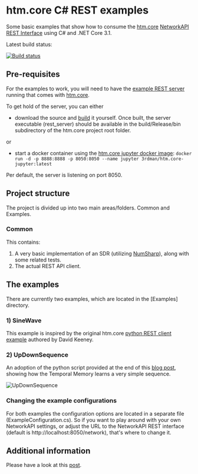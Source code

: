 # htm.core C# REST examples

Some basic examples that show how to consume the [htm.core](https://github.com/htm-community/htm.core) [NetworkAPI REST Interface](https://github.com/htm-community/htm.core/blob/master/docs/NetworkAPI_REST.md) using C# and .NET Core 3.1.

Latest build status:

[![Build status](https://ci.appveyor.com/api/projects/status/9k6qljglq6b4295r/branch/master?svg=true)](https://ci.appveyor.com/project/indy/htm-core-csharp-rest-examples/branch/master)




## Pre-requisites

For the examples to work, you will need to have the [example REST server](https://github.com/htm-community/htm.core/tree/master/src/examples/rest) running that comes with [htm.core](https://github.com/htm-community/htm).

To get hold of the server, you can either

- download the source and [build](https://github.com/htm-community/htm.core/blob/master/README.md#building-from-source) it yourself. Once built, the server executable (rest_server) should be available in the build/Release/bin subdirectory of the htm.core project root folder.

or


- start a docker container using the [htm.core jupyter docker image](https://hub.docker.com/r/3rdman/htm.core-jupyter):
```docker run -d -p 8888:8888 -p 8050:8050 --name jupyter 3rdman/htm.core-jupyter:latest```

Per default, the server is listening on port 8050.

## Project structure

The project is divided up into two main areas/folders. Common and Examples.

### Common

This contains:

1) A very basic implementation of an SDR (utilizing [NumSharp](https://github.com/SciSharp/NumSharp)), along with some related tests.
2) The actual REST API client.
 
## The examples

There are currently two examples, which are located in the [Examples] directory.

### 1) SineWave

This example is inspired by the original htm.core [python REST client example](https://github.com/htm-community/htm.core/blob/master/py/htm/examples/rest/client.py) authored by David Keeney.

### 2) UpDownSequence

An adoption of the python script provided at the end of this [blog post](https://3rdman.de/2020/04/hierarchical-temporal-memory-part-2/), showing how the Temporal Memory learns a very simple sequence.

![UpDownSequence](Resources/UpDownSequence.gif)

### Changing the example configurations

For both examples the configuration options are located in a separate file (ExampleConfiguration.cs). 
So if you want to play around with your own NetworkAPI settings, or adjust the URL to the NetworkAPI REST interface (default is http://localhost:8050/network), that's where to change it.

## Additional information

Please have a look at this [post](https://3rdman.de/2020/06/htm-core-and-csharp/).
